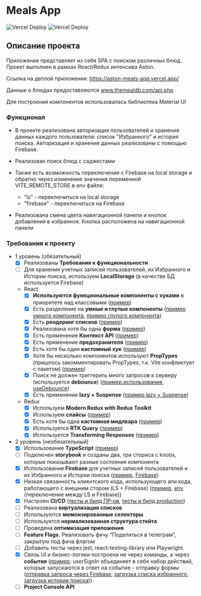 # Meals App

![Vercel Deploy](https://github.com/shagidzun/aston-meals-app/actions/workflows/production.yaml/badge.svg?event=push) ![Vercel Deploy](https://github.com/shagidzun/aston-meals-app/actions/workflows/preview.yaml/badge.svg?event=push)

## Описание проекта

Приложение представляет из себя SPA с поиском различных блюд. Проект выполнен в рамках React/Redux интенсива Aston.

Ссылка на деплой приложения: https://aston-meals-app.vercel.app/

Данные о блюдах предоставляются www.themealdb.com/api.php

Для построения компонентов использовалась библиотека Material UI

### Функционал

- В проекте реализована авторизация пользователей и хранение данных каждого пользователя: список "Избранного" и история поиска. Авторизация и хранение данных реализованы с помощью Firebase.

- Реализован поиск блюд с саджестами

- Также есть возможность переключения с Firebase на local storage и обратно через изменение значения переменной VITE_REMOTE_STORE в env файле:

  - "ls" - переключиться на local storage
  - "firebase" - переключиться на Firebase

- Реализована смена цвета навигационной панели и кнопок добавления в избранное. Кнопка расположена на навигационной панели

### Требования к проекту

- 1 уровень (обязательный)
  - [x] Реализованы **Требования к функциональности**
  - [ ] Для хранения учетных записей пользователей, их Избранного и Истории поиска, используем **LocalStorage** (в качестве БД используется Firebase)
  - React
    - [x] **Используются функциональные компоненты c хуками** в приоритете над классовыми ([пример](https://github.com/shagidzun/aston-meals-app/blob/main/src/pages/history/History.tsx))
    - [x] Есть разделение на **умные и глупые компоненты** ([пример умного компонента](https://github.com/shagidzun/aston-meals-app/blob/main/src/pages/category/Category.tsx), [пример глупого компонента](https://github.com/shagidzun/aston-meals-app/blob/main/src/components/table/Table.tsx))
    - [x] Есть **рендеринг списков** ([пример](https://github.com/shagidzun/aston-meals-app/blob/main/src/components/item-list/ItemList.tsx))
    - [x] Реализована хотя бы одна **форма** ([пример](https://github.com/shagidzun/aston-meals-app/blob/main/src/components/form/Form.tsx))
    - [x] Есть применение **Контекст API** ([пример](https://github.com/shagidzun/aston-meals-app/tree/main/src/context))
    - [x] Есть применение **предохранителя** ([пример](https://github.com/shagidzun/aston-meals-app/blob/main/src/App.tsx))
    - [x] Есть хотя бы один **кастомный хук** ([пример](https://github.com/shagidzun/aston-meals-app/blob/main/src/app/hooks.ts))
    - [x] Хотя бы несколько компонентов используют **PropTypes** (пришлось закомментировать PropTypes, т.к. Vite конфликтует с пакетом) ([пример](https://github.com/shagidzun/aston-meals-app/blob/main/src/components/item-list/ItemList.tsx))
    - [x] Поиск не должен триггерить много запросов к серверу (используется **debounce**) ([пример использования](https://github.com/shagidzun/aston-meals-app/blob/main/src/components/search-field/SearchField.tsx), [useDebounce](https://github.com/shagidzun/aston-meals-app/blob/main/src/app/hooks.ts))
    - [x] Есть применение **lazy + Suspense** ([пример lazy + Suspense](https://github.com/shagidzun/aston-meals-app/blob/main/src/App.tsx))
  - Redux
    - [x] Используем **Modern Redux with Redux Toolkit**
    - [x] Используем **слайсы** ([пример](https://github.com/shagidzun/aston-meals-app/blob/main/src/features/user/userSlice.ts))
    - [x] Есть хотя бы одна **кастомная мидлвара** ([пример](https://github.com/shagidzun/aston-meals-app/blob/main/src/middleware/middleware.ts))
    - [x] Используется **RTK Query** ([пример](https://github.com/shagidzun/aston-meals-app/blob/main/src/services/mealsApi.ts))
    - [x] Используется **Transforming Responses** ([пример](https://github.com/shagidzun/aston-meals-app/blob/main/src/services/mealsApi.ts))
- 2 уровень (необязательный)
  - [x] Использование **TypeScript** ([пример](https://github.com/shagidzun/aston-meals-app/blob/main/src/services/mealsApi.ts))
  - [ ] Подключен **storybook** и созданы два, три сториса с knobs, которые показывают разные состояния компонента
  - [x] Использование **Firebase** для учетных записей пользователей и их Избранного и Истории поиска ([пример](https://github.com/shagidzun/aston-meals-app/blob/main/src/features/favorites/favoritesSlice.ts), [Firebase](https://github.com/shagidzun/aston-meals-app/blob/main/src/firebase/firebase.ts))
  - [x] Низкая связанность клиентского кода, использующего апи кода, работающего с внешним стором (LS + Firebase) ([пример](https://github.com/shagidzun/aston-meals-app/blob/main/src/features/favorites/favoritesSlice.ts), [env](https://github.com/shagidzun/aston-meals-app/blob/main/.env) (переключение между LS и Firebase))
  - [x] Настроен **CI/CD** ([тесты и билд ПР-ов](https://github.com/shagidzun/aston-meals-app/blob/main/.github/workflows/preview.yaml), [тесты и билд production](https://github.com/shagidzun/aston-meals-app/blob/main/.github/workflows/production.yaml))
  - [ ] Реализована **виртуализация списков**
  - [ ] Используются **мемоизированные селекторы**
  - [ ] Используется **нормализованная структура стейта**
  - [ ] Проведена **оптимизация приложения**
  - [ ] **Feature Flags.** Реализовать фичу “Поделиться в телеграм”, закрытую под фича флагом
  - [ ] Добавить тесты через jest, react-testing-library или Playwright.
  - [x] Связь UI и бизнес-логики построена не через команды, а через **события** ([пример](https://github.com/shagidzun/aston-meals-app/blob/main/src/features/user/userSlice.ts#L122): userSignIn объединяет в себе набор действий, которые запускаются в ответ на событие - отправку формы ([отправка запроса через Firebase](https://github.com/shagidzun/aston-meals-app/blob/main/src/features/user/userSlice.ts#L138), [загрузка списка избранного](https://github.com/shagidzun/aston-meals-app/blob/main/src/features/user/userSlice.ts#L146), [загрузка истории поиска](https://github.com/shagidzun/aston-meals-app/blob/main/src/features/user/userSlice.ts#L147)))
  - [ ] **Project Console API**
